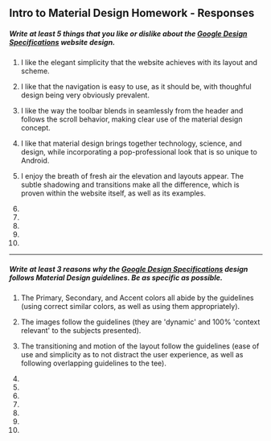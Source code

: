 ## Intro to Material Design Homework - Responses


##### Write at least 5 things that you like or dislike about the [Google Design Specifications](https://www.google.com/design/spec/material-design/introduction.html) website design.

1. I like the elegant simplicity that the website achieves with its layout and scheme.

2. I like that the navigation is easy to use, as it should be, with thoughful design being very obviously prevalent.

3. I like the way the toolbar blends in seamlessly from the header and follows the scroll behavior, making clear use of the material design concept.

4. I like that material design brings together technology, science, and design, while incorporating a pop-professional look that is so unique to Android.

5. I enjoy the breath of fresh air the elevation and layouts appear. The subtle shadowing and transitions make all the difference, which is proven within the website itself, as well as its examples.

6.

7.

8.

9.

10.

---

##### Write at least 3 reasons why the [Google Design Specifications](https://www.google.com/design/spec/material-design/introduction.html) design follows Material Design guidelines. Be as specific as possible.

1. The Primary, Secondary, and Accent colors all abide by the guidelines (using correct similar colors, as well as using them appropriately). 

2. The images follow the guidelines (they are 'dynamic' and 100% 'context relevant' to the subjects presented).

3. The transitioning and motion of the layout follow the guidelines (ease of use and simplicity as to not distract the user experience, as well as following overlapping guidelines to the tee).

4.

5.

6.

7.

8.

9.

10. 

